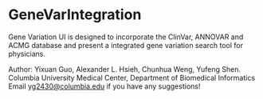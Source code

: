 # GeneVarIntegration
Gene Variation UI is designed to incorporate the ClinVar, ANNOVAR and ACMG database and present a integrated gene variation search tool for physicians.

Author: Yixuan Guo, Alexander L. Hsieh, Chunhua Weng, Yufeng Shen. 
Columbia University Medical Center, 
Department of Biomedical Informatics
Email yg2430@columbia.edu if you have any suggestions!

